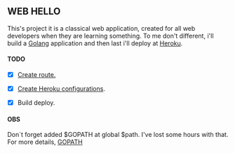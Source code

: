 WEB HELLO
---------

  This's project it is a classical web application, created for all web developers when they are learning something.
To me don't different, i'll build a [Golang](https://golang.org/) application and then last i'll deploy at [Heroku](https://www.heroku.com/).


#### TODO
 * [x] [Create route.](https://github.com/riquellopes/golang/blob/master/http-server/main.go)
 * [x] [Create Heroku configurations](https://devcenter.heroku.com/articles/getting-started-with-go#introduction).
 * [x] Build deploy.


#### OBS
Don`t forget added $GOPATH at global $path. I've lost some hours with that. For more details, [GOPATH](https://golang.org/doc/code.html#GOPATH)
